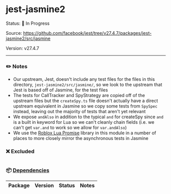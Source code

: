 # jest-jasmine2

Status: :hammer: In Progress

Source: https://github.com/facebook/jest/tree/v27.4.7/packages/jest-jasmine2/src/jasmine

Version: v27.4.7

---

### :pencil2: Notes
* Our upstream, Jest, doesn't include any test files for the files in this directory, `jest-jasmine2/src/jasmine/`, so we look to the upstream that Jest is based off of Jasmine, for the test files
* The tests for CallTracker and SpyStrategy are copied off of the upstream files but the `createSpy.ts` file doesn't actually have a direct upstream equivalent in Jasmine so we copy some tests from `SpySpec` instead, leaving out the majority of tests that aren't yet relevant
* We expose `andAlso` in addition to the typical `and` for createSpy since `and` is a built in keyword for Lua so we can't cleanly chain fields (i.e. we can't get `var.and` to work so we allow for `var.andAlso`)
* We use the [Roblox Lua Promise](https://github.com/evaera/roblox-lua-promise) library in this module in a number of places to more closely mirror the asynchronous tests in Jasmine


### :x: Excluded
```
```

### :package: [Dependencies](https://github.com/facebook/jest/blob/v27.4.7/packages/jest-jasmine2/package.json)
| Package | Version | Status | Notes |
| ------- | ------- | ------ | ----- |
